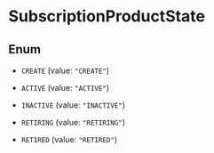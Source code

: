 
# SubscriptionProductState

## Enum


* `CREATE` (value: `"CREATE"`)

* `ACTIVE` (value: `"ACTIVE"`)

* `INACTIVE` (value: `"INACTIVE"`)

* `RETIRING` (value: `"RETIRING"`)

* `RETIRED` (value: `"RETIRED"`)



